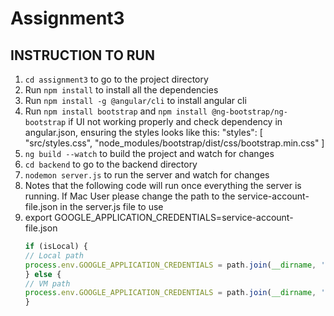 # Assignment3
## INSTRUCTION TO RUN 

1. `cd assignment3` to go to the project directory
2. Run `npm install` to install all the dependencies
3. Run `npm install -g @angular/cli` to install angular cli
4. Run `npm install bootstrap` and `npm install @ng-bootstrap/ng-bootstrap` if UI not working properly and check dependency in angular.json, ensuring the styles looks like this:
"styles": [
   "src/styles.css",
   "node_modules/bootstrap/dist/css/bootstrap.min.css"
   ] 
5. `ng build --watch` to build the project and watch for changes
6. `cd backend` to go to the backend directory
7. `nodemon server.js` to run the server and watch for changes
8. Notes that the following code will run once everything the server is running. If Mac User please change the path to the service-account-file.json in the server.js file to use 
9. export GOOGLE_APPLICATION_CREDENTIALS=service-account-file.json
   ```javascript
   if (isLocal) {
   // Local path
   process.env.GOOGLE_APPLICATION_CREDENTIALS = path.join(__dirname, '../service-account-file.json');
   } else {
   // VM path
   process.env.GOOGLE_APPLICATION_CREDENTIALS = path.join(__dirname, 'service-account-file-be.json');
   }
    ``` 
